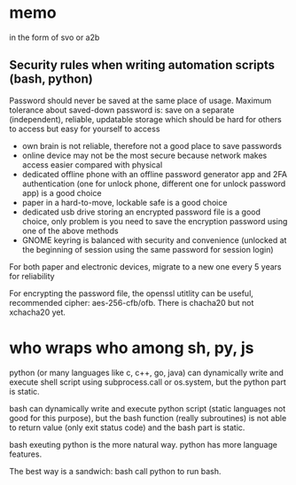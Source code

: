 # memo
in the form of svo or a2b

## Security rules when writing automation scripts (bash, python)
Password should never be saved at the same place of usage.
Maximum tolerance about saved-down password is: save on a separate (independent), reliable, updatable storage which should be hard for others to access but easy for yourself to access
- own brain is not reliable, therefore not a good place to save passwords
- online device may not be the most secure because network makes access easier compared with physical
- dedicated offline phone with an offline password generator app and 2FA authentication (one for unlock phone, different one for unlock password app) is a good choice
- paper in a hard-to-move, lockable safe is a good choice 
- dedicated usb drive storing an encrypted password file is a good choice, only problem is you need to save the encryption password using one of the above methods
- GNOME keyring is balanced with security and convenience (unlocked at the beginning of session using the same password for session login)

For both paper and electronic devices, migrate to a new one every 5 years for reliability

For encrypting the password file, the openssl utitlity can be useful, recommended cipher: aes-256-cfb/ofb. There is chacha20 but not xchacha20 yet.

# who wraps who among sh, py, js
python (or many languages like c, c++, go, java) can dynamically write and execute shell script using subprocess.call or os.system, but the python part is static.

bash can dynamically write and execute python script (static languages not good for this purpose), but the bash function (really subroutines) is not able to return value (only exit status code) and the bash part is static.

bash exeuting python is the more natural way.
python has more language features.

The best way is a sandwich: bash call python to run bash.






